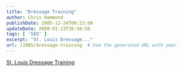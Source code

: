 ```yaml
---
title: "Dressage Training"
author: Chris Hammond
publishDate: 2005-12-24T00:23:00
updateDate: 2008-01-23T16:50:58
tags: [ 'SEO' ]
excerpt: "St. Louis Dressage..."
url: /2005/dressage-training  # Use the generated URL with year
---
```

<A href="https://www.natalieottiger.com/">St. Louis Dressage Training</A>
